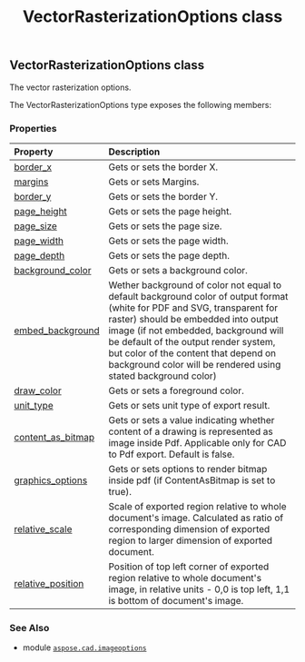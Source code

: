 ﻿---
title: VectorRasterizationOptions class
second_title: Aspose.CAD for Python via .NET API References
description: 
type: docs
weight: 440
url: /python-net/aspose.cad.imageoptions/vectorrasterizationoptions/
is_root: false
---

## VectorRasterizationOptions class

The vector rasterization options.



The VectorRasterizationOptions type exposes the following members:

### Properties
| Property | Description |
| :- | :- |
| [border_x](/cad/python-net/aspose.cad.imageoptions/vectorrasterizationoptions/border_x) | Gets or sets the border X. |
| [margins](/cad/python-net/aspose.cad.imageoptions/vectorrasterizationoptions/margins) | Gets or sets Margins. |
| [border_y](/cad/python-net/aspose.cad.imageoptions/vectorrasterizationoptions/border_y) | Gets or sets the border Y. |
| [page_height](/cad/python-net/aspose.cad.imageoptions/vectorrasterizationoptions/page_height) | Gets or sets the page height. |
| [page_size](/cad/python-net/aspose.cad.imageoptions/vectorrasterizationoptions/page_size) | Gets or sets the page size. |
| [page_width](/cad/python-net/aspose.cad.imageoptions/vectorrasterizationoptions/page_width) | Gets or sets the page width. |
| [page_depth](/cad/python-net/aspose.cad.imageoptions/vectorrasterizationoptions/page_depth) | Gets or sets the page depth. |
| [background_color](/cad/python-net/aspose.cad.imageoptions/vectorrasterizationoptions/background_color) | Gets or sets a background color. |
| [embed_background](/cad/python-net/aspose.cad.imageoptions/vectorrasterizationoptions/embed_background) | Wether background of color not equal to default background color of output format (white for PDF and SVG, transparent for raster) should be embedded into output image (if not embedded, background will be default of the output render system, but color of the content that depend on background color will be rendered using stated background color) |
| [draw_color](/cad/python-net/aspose.cad.imageoptions/vectorrasterizationoptions/draw_color) | Gets or sets a foreground color. |
| [unit_type](/cad/python-net/aspose.cad.imageoptions/vectorrasterizationoptions/unit_type) | Gets or sets unit type of export result. |
| [content_as_bitmap](/cad/python-net/aspose.cad.imageoptions/vectorrasterizationoptions/content_as_bitmap) | Gets or sets a value indicating whether content of a drawing is represented as image inside Pdf. Applicable only for CAD to Pdf export. Default is false. |
| [graphics_options](/cad/python-net/aspose.cad.imageoptions/vectorrasterizationoptions/graphics_options) | Gets or sets options to render bitmap inside pdf (if ContentAsBitmap is set to true). |
| [relative_scale](/cad/python-net/aspose.cad.imageoptions/vectorrasterizationoptions/relative_scale) | Scale of exported region relative to whole document's image. Calculated as ratio of corresponding dimension of exported region to larger dimension of exported document. |
| [relative_position](/cad/python-net/aspose.cad.imageoptions/vectorrasterizationoptions/relative_position) | Position of top left corner of  exported region relative to whole document's image, in relative units - 0,0 is top left, 1,1 is bottom of document's image. |



### See Also
* module [`aspose.cad.imageoptions`](..)

